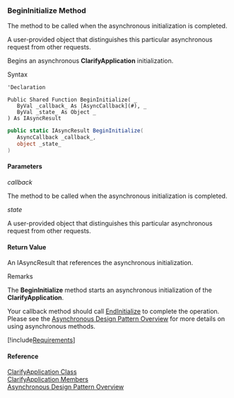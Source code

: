 ﻿### BeginInitialize Method

The method to be called when the asynchronous initialization is completed.

A user-provided object that distinguishes this particular asynchronous request from other requests.

Begins an asynchronous **ClarifyApplication** initialization.

Syntax

```vbnet
'Declaration

Public Shared Function BeginInitialize( _
   ByVal _callback_ As [AsyncCallback](#), _
   ByVal _state_ As Object _
) As IAsyncResult
```

```csharp
public static IAsyncResult BeginInitialize( 
   AsyncCallback _callback_,
   object _state_
)
```

#### Parameters

_callback_

The method to be called when the asynchronous initialization is completed.

_state_

A user-provided object that distinguishes this particular asynchronous request from other requests.

#### Return Value

An IAsyncResult that references the asynchronous initialization.

Remarks

The **BeginInitialize** method starts an asynchronous initialization of the **ClarifyApplication**.

Your callback method should call [EndInitialize](fcSDK~FChoice.Foundation.Clarify.ClarifyApplication~EndInitialize.md) to complete the operation. Please see the [Asynchronous Design Pattern Overview](http://msdn.microsoft.com/library/default.asp?url=/library/en-us/cpguide/html/cpconasynchronousdesignpatternoverview.asp) for more details on using asynchronous methods.

[!include[Requirements](../partials/requirements.md)]

#### Reference

[ClarifyApplication Class](fcSDK~FChoice.Foundation.Clarify.ClarifyApplication.md)  
[ClarifyApplication Members](fcSDK~FChoice.Foundation.Clarify.ClarifyApplication_members.md)  
[Asynchronous Design Pattern Overview](#)